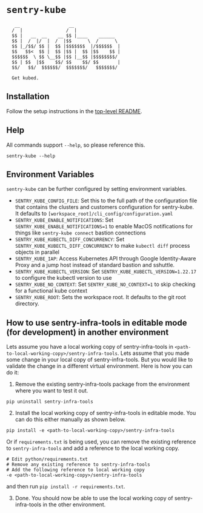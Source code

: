 # `sentry-kube`

```
   __                  __
  /  |                /  |
  $$ |   __  __    __ $$ |____    ______
  $$ |  /  |/  |  /  |$$      \  /      \
  $$ |_/$$/ $$ |  $$ |$$$$$$$  |/$$$$$$  |
  $$   $$<  $$ |  $$ |$$ |  $$ |$$    $$ |
  $$$$$$  \ $$ \__$$ |$$ |__$$ |$$$$$$$$/
  $$ | $$  |$$    $$/ $$    $$/ $$       |
  $$/   $$/  $$$$$$/  $$$$$$$/   $$$$$$$/

  Get kubed.
```

## Installation

Follow the setup instructions in the [top-level README](../../README.md).

## Help

All commands support `--help`, so please reference this.

```shell
sentry-kube --help
```

## Environment Variables

`sentry-kube` can be further configured by setting environment variables.

* `SENTRY_KUBE_CONFIG_FILE`: Set this to the full path of the configuration file that contains the clusters and customers configuration for sentry-kube. It defaults to `[workspace_root]/cli_config/configuration.yaml`
* `SENTRY_KUBE_ENABLE_NOTIFICATIONS`: Set `SENTRY_KUBE_ENABLE_NOTIFICATIONS=1` to enable MacOS notifications for things like `sentry-kube connect` bastion connections
* `SENTRY_KUBE_KUBECTL_DIFF_CONCURRENCY`: Set `SENTRY_KUBE_KUBECTL_DIFF_CONCURRENCY` to make `kubectl diff` process objects in parallel
* `SENTRY_KUBE_IAP`: Access Kubernetes API through Google Identity-Aware Proxy and a jump host instead of standard bastion and sshuttle.
* `SENTRY_KUBE_KUBECTL_VERSION`: Set `SENTRY_KUBE_KUBECTL_VERSION=1.22.17` to configure the kubectl version to use
* `SENTRY_KUBE_NO_CONTEXT`: Set `SENTRY_KUBE_NO_CONTEXT=1` to skip checking for a functional kube context
* `SENTRY_KUBE_ROOT`: Sets the workspace root. It defaults to the git root directory.

## How to use sentry-infra-tools in editable mode (for development) in another environment

Lets assume you have a local working copy of sentry-infra-tools in
`<path-to-local-working-copy>/sentry-infra-tools`. Lets assume that you made some change
in your local copy of sentry-infra-tools. But you would like to validate
the change in a different virtual environment. Here is how you can do it:

1. Remove the existing sentry-infra-tools package from the environment
   where you want to test it out.

```shell
pip uninstall sentry-infra-tools
```

2. Install the local working copy of sentry-infra-tools in editable mode. You can do this either manually as shown below.

```shell
pip install -e <path-to-local-working-copy>/sentry-infra-tools
```

Or if `requirements.txt` is being used, you can remove the existing reference to `sentry-infra-tools` and add a reference to the local working copy.

```shell
# Edit python/requirements.txt
# Remove any existing reference to sentry-infra-tools
# Add the following reference to local working copy
-e <path-to-local-working-copy>/sentry-infra-tools
```

and then run `pip install -r requirements.txt`.

3. Done. You should now be able to use the local working copy of sentry-infra-tools in the other environment.
